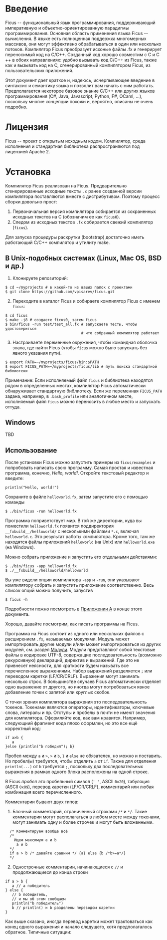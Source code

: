 
# Введение

Ficus -- функциональный язык программирования, поддерживающий императивную и объектно-ориентированную парадигмы программирования. Основная область применения языка Ficus -- вычисления. В языке есть полноценная поддержка многомерных массивов, они могут эффективно обрабатываться в один или несколько потоков. Компилятор Ficus преобразует исхоные файлы .fx и генерирует переносимый код на C/C++. Созданный код хорошо совместим с C и C ++ в обоих направлениях: удобно вызывать код C/C++ из Ficus, также как и вызывать код на C, сгенерированный компилятором Ficus, из пользовательских приложений.

Этот документ дает краткое и, надеюсь, исчерпывающее введение в синтаксис и семантику языка и позволит вам начать с ним работать. Предполагается некоторое базовое знание C/C++ или других языков программирования (C#, Java, Javascript, Python, F#, OCaml, ...), поскольку многие концепции похожи и, вероятно, описаны не очень подробно.

# Лицензия

Ficus -- проект с открытым исходным кодом. Компилятор, среда исполнения и стандартная библиотека распространяются под лицензией Apache 2.

# Установка

Компилятор Ficus реализован на Ficus. Предварительно сгенерированные исходные тексты `.c` ранее созданной версии компилятора поставляются вместе с дистрибутивом. Поэтому процесс сборки довольно прост:

1. Первоначальная версия компилятора собирается из сохраненных исходных текстов на C (обозначим ее как `ficus0`).
2. Следом из исходных текстов `.fx` собирается свежий компилятор (`ficus`).

Для запуска процедуры раскрутки (bootstrap) достаточно иметь работающий C/C++ компилятор и утилиту make.

## В Unix-подобных системах (Linux, Mac OS, BSD и др.)

1. Клонируете репозиторий:

 ```
$ cd ~/myprojects # в какой-то из ваших папок с проектами
$ git clone https://github.com/vpisarev/ficus.git
 ```

2. Переходите в каталог Ficus и собираете компилятор Ficus с именем `ficus`:

 ```
 $ cd ficus
 $ make -j8 # создаете ficus0, затем ficus
 $ bin/ficus -run test/test_all.fx # запускаете тесты, чтобы удостовериться
                                   # что собранный компилятор работает
 ```

3. Настраиваете переменные окружения, чтобы командная оболочка знала, где найти Ficus (чтобы `ficus` можно было запускать без явного указания пути).

 ```
 $ export PATH=~/myprojects/ficus/bin:$PATH
 $ export FICUS_PATH=~/myprojects/ficus/lib # путь поиска стандартной библиотеки
 ```

Примечание: Если исполняемый файл `ficus` и библиотека находятся рядом в определенных местах, компилятор Ficus автоматически обнаруживает стандартную библиотеку. Если же переменная `FICUS_PATH` задана, например, в `.bash_profile` или аналогичном месте, исполняемый файл `ficus` можно переносить в любое место и запускать оттуда.

## Windows

TBD

## Использование

После установки Ficus можно запустить примеры из `ficus/examples` и попробовать написать свою программу.
Самая простая и известная программа, конечно, *Hello, world!*. Откройте текстовый редактор и введите:

```
println("Hello, world!")
```

Сохраните в файле `helloworld.fx`, затем запустите его с помощью команды

```
$ ./bin/ficus -run helloworld.fx
```

Программа поприветствует мир. В той же директории, куда вы поместили `helloworld.fx` появится поддиректория `__fxbuild__/helloworld/` с несколькими файлами `*.c`, включая `helloworld.c`. Это результат работы компилятора. Кроме того, там же находятся файлы приложений `helloworld` (на Unix) или `helloworld.exe` (на Windows).

Можно собрать приложение и запустить его отдельными действиями:

```
$ ./bin/ficus -app helloworld.fx
$ ./__fxbuild__/helloworld/helloworld
```

Вы уже видели опции компилятора `-app` и `-run`,  они указывают компилятору собрать и запустить приложение соответственно. Весь список опций можно получить, запустив 

```
$ ficus -h
```

Подробности пожно посмотреть в [Приложении А](#appendix-a.-using-ficus) в конце этого документа.

Хорошо, давайте посмотрим, как писать программы на Ficus.

Программа на Ficus состоит из одного или нескольких файлов с расширением `.fx`, называемых модулями. Модуль может импортировать другие модули и/или может импортироваться из других модулей, см. раздел [Модули](#modules). Модули представляют собой текстовые файлы в кодировке UTF-8, содержащие последовательность (возможно рекурсивную) деклараций, директив и выражений. Где это не привнесет неясности, для краткости будем называть все перечисленное выражениями. Набор выражений разделяется `;` или переводом каретки (LF/CR/CRLF). Выражения могут занимать несколько строк. В большинстве случаев Ficus автоматически отделяет одно выражение от другого, но иногда могут потребоваться явное добавление точки с запятой или круглых скобок.

С точки зрения компилятора выражения это последовательность токенов. Токенами являются операторы, идентификаторы, ключевые слова, литералы и пр. Отступы и пробелы в почти не имеют значения для компилятора. Оформляйте код, как вам нравится. Например, следующиий фрагмент кода плохо оформлен, но это все ещё корректный код:

  ```
  if a>b {
     a
  }else {println("b победил"); b}
  ```

Пробел между `a` и `>`, `>` и `b`, `}` и `else` не обязателен, но можно и поставить. Но пробел(ы) требуется, чтобы отделить `a` от `if`.  Также для отделения `println(...)` от `b` требуется `;`, поскольку два последовательных выражения в рамках одного блока расположены на одной строке.

В Ficus *пробел* это пробельный символ (`' '`, ASCII `0x20`), табуляция (ASCII `0x09`), перевод каретки (LF/CR/CRLF), комментарий или любая комбинация всего перечисленного.

Комментарии бывают двух типов:

1. Блочный комментарий, ограниченный строками `/*` и `*/`. Такие комментарии могут располагаться в любом месте между токенами, могут занимать одну и более строчек и могут быть вложенными.

```
  /* Комментируем вообще всё
  /*
    Ищем максимум a и b
     a и b
  */
  if a > b /* давайте сравним */ {a} else {b /*b>=a*/}
  */
  ```

2. Однострочные комментарии, начинающиеся с `//` и продолжающиеся до конца строки

  ```
  if a > b {
     a // a победитель
  } else {
     // b победитель,
     // и мы об этом сообщаем
     println("b победитель")
     b // println() и b разделены переводом каретки
  }
  ```

Как выше сказано, иногда перевод каретки может трактоваться как конец одного выражения и начало следущего, хотя предполагалось обратное.
Типичные ситуации:

